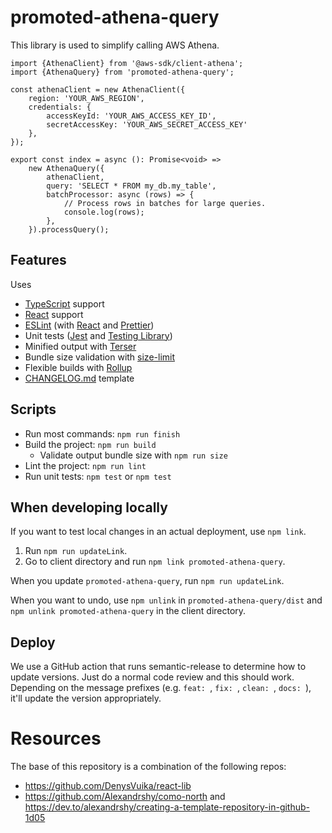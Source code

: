 # promoted-athena-query

This library is used to simplify calling AWS Athena.

```
import {AthenaClient} from '@aws-sdk/client-athena';
import {AthenaQuery} from 'promoted-athena-query';

const athenaClient = new AthenaClient({
    region: 'YOUR_AWS_REGION',
    credentials: {
        accessKeyId: 'YOUR_AWS_ACCESS_KEY_ID',
        secretAccessKey: 'YOUR_AWS_SECRET_ACCESS_KEY'
    },
});

export const index = async (): Promise<void> =>
    new AthenaQuery({
        athenaClient,
        query: 'SELECT * FROM my_db.my_table',
        batchProcessor: async (rows) => {
            // Process rows in batches for large queries.
            console.log(rows);
        },
    }).processQuery();
```


## Features

Uses
- [TypeScript](https://www.typescriptlang.org/) support
- [React](https://reactjs.org/) support
- [ESLint](https://eslint.org/) (with [React](https://reactjs.org/) and [Prettier](https://prettier.io/))
- Unit tests ([Jest](https://jestjs.io/) and [Testing Library](https://testing-library.com/))
- Minified output with [Terser](https://terser.org/)
- Bundle size validation with [size-limit](https://github.com/ai/size-limit)
- Flexible builds with [Rollup](https://www.rollupjs.org/)
- [CHANGELOG.md](https://keepachangelog.com/en/1.0.0/) template

## Scripts

- Run most commands: `npm run finish`
- Build the project: `npm run build`
  - Validate output bundle size with `npm run size`
- Lint the project: `npm run lint`
- Run unit tests: `npm test` or `npm test`

## When developing locally

If you want to test local changes in an actual deployment, use `npm link`.

1. Run `npm run updateLink`.
4. Go to client directory and run `npm link promoted-athena-query`.

When you update `promoted-athena-query`, run `npm run updateLink`.

When you want to undo, use `npm unlink` in `promoted-athena-query/dist` and `npm unlink promoted-athena-query` in the client directory.

## Deploy

We use a GitHub action that runs semantic-release to determine how to update versions.  Just do a normal code review and this should work.  Depending on the message prefixes (e.g. `feat: `, `fix: `, `clean: `, `docs: `), it'll update the version appropriately.

# Resources

The base of this repository is a combination of the following repos:
- https://github.com/DenysVuika/react-lib
- https://github.com/Alexandrshy/como-north and https://dev.to/alexandrshy/creating-a-template-repository-in-github-1d05
